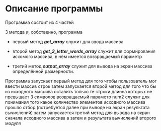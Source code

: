 # Описание программы

Программа состоит из 4 частей 

3 метода и, собственно, программа

* первый метод ***get_array*** служит для ввода массива 

* второй метод ***get_3_letter_words_array*** служит для формирования искомого массива, в нём имеется возвращаемый параметр

* третий метод ***output_array*** служит для вывода на экран массива определённой размерности.

Программа запускает первый метод для того чтобы пользователь мог ввести массив строк затем запускается второй метод для того что бы из исходного массива оставить только те строки длинна которых не превышает 3 символов возвращаемый параметр num2 служит для понимания того какое количество элементов исходного массива прошло отбор (потребуется далее при выводе на экран результата вычислений) затем запускается третий метод для вывода на экран сначала исходного массива а затем и результата вычислений второго модуля